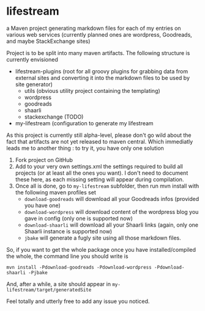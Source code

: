 lifestream
==========

a Maven project generating markdown files for each of my entries on various web services (currently planned ones are wordpress, Goodreads, and maybe StackExchange sites)

Project is to be split into many maven artifacts. The following structure is currently envisioned

 * lifestream-plugins (root for all groovy plugins for grabbing data from external sites and converting it into the markdown files to be used by site generator)
   * utils (obvious utility project containing the templating)
   * wordpress
   * goodreads
   * shaarli
   * stackexchange (TODO)
 * my-lifestream (configuration to generate my lifestream

As this project is currently still alpha-level, please don't go wild about the fact that artifacts are not yet released to maven central.
Which immediatly leads me to another thing : to try it, you have only one solution

1. Fork project on GitHub
1. Add to your very own settings.xml the settings required to build all projects (or at least all the ones you want). I don't need to document these here, as each missing setting will appear during compilation.
1. Once all is done, go to `my-lifestream` subfolder, then run mvn install with the following maven profiles set
   * `download-goodreads` will download all your Goodreads infos (provided you have one)
   * `download-wordpress` will download content of the wordpress blog you gave in config (only one is supported now)
   * `download-shaarli` will download all your Shaarli links (again, only one Shaarli instance is supported now)
   * `jbake` will generate a fugly site using all those markdown files.

So, if you want to get the whole package once you have installed/compiled the whole, the command line you should write is

    mvn install -Pdownload-goodreads -Pdownload-wordpress -Pdownload-shaarli -Pjbake

And, after a while, a site should appear in `my-lifestream/target/generatedSite`

Feel totally and utterly free to add any issue you noticed.
